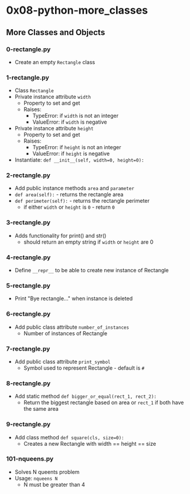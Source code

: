 # 0x08-python-more_classes

## More Classes and Objects
### 0-rectangle.py
* Create an empty `Rectangle` class

### 1-rectangle.py
* Class `Rectangle`
* Private instance attribute `width`
  * Property to set and get
  * Raises:
    * TypeError: if `width` is not an integer
    * ValueError: if `width` is negative
* Private instance attribute `height`
  * Property to set and get
  * Raises:
    * TypeError: if `height` is not an integer
    * ValueError: if `height` is negative
* Instantiate: `def __init__(self, width=0, height=0):`

### 2-rectangle.py
* Add public instance methods `area` and `parameter`
* `def area(self):` - returns the rectangle area
* `def perimeter(self):` - returns the rectangle perimeter
  * if either `width` or `height` is `0` - return `0`

### 3-rectangle.py
* Adds functionality for print() and str()
  * should return an empty string if `width` or `height` are 0

### 4-rectangle.py
* Define `__repr__` to be able to create new instance of Rectangle

### 5-rectangle.py
* Print "Bye rectangle..." when instance is deleted

### 6-rectangle.py
* Add public class attribute `number_of_instances`
  * Number of instances of Rectangle

### 7-rectangle.py
* Add public class attribute `print_symbol`
  * Symbol used to represent Rectangle - default is `#`

### 8-rectangle.py
* Add static method `def bigger_or_equal(rect_1, rect_2):`
  * Return the biggest rectangle based on area or `rect_1` if both have the same area

### 9-rectangle.py
* Add class method `def square(cls, size=0):`
  * Creates a new Rectangle with width == height == size

### 101-nqueens.py
* Solves N queents problem
* Usage: `nqueens N`
  * N must be greater than 4
